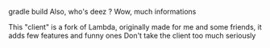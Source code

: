 gradle build
Also, who's deez ?
Wow, much informations


This "client" is a fork of Lambda, originally made for me and some friends, it adds few features and funny ones
Don't take the client too much seriously 
